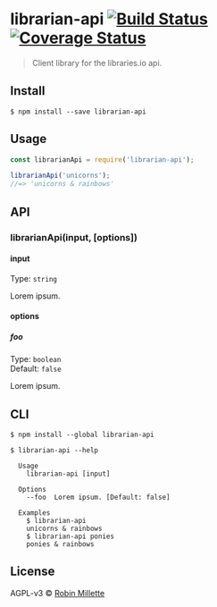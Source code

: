 # librarian-api [![Build Status](https://travis-ci.org/millette/librarian-api.svg?branch=master)](https://travis-ci.org/millette/librarian-api) [![Coverage Status](https://coveralls.io/repos/github/millette/librarian-api/badge.svg?branch=master)](https://coveralls.io/github/millette/librarian-api?branch=master)
> Client library for the libraries.io api.

## Install
```
$ npm install --save librarian-api
```

## Usage
```js
const librarianApi = require('librarian-api');

librarianApi('unicorns');
//=> 'unicorns & rainbows'
```

## API
### librarianApi(input, [options])
#### input
Type: `string`

Lorem ipsum.

#### options
##### foo
Type: `boolean`<br>
Default: `false`

Lorem ipsum.

## CLI
```
$ npm install --global librarian-api
```

```
$ librarian-api --help

  Usage
    librarian-api [input]

  Options
    --foo  Lorem ipsum. [Default: false]

  Examples
    $ librarian-api
    unicorns & rainbows
    $ librarian-api ponies
    ponies & rainbows
```


## License
AGPL-v3 © [Robin Millette](http://robin.millette.info)
